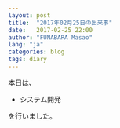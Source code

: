 ```yaml
---
layout: post
title:  "2017年02月25日の出来事"
date:   2017-02-25 22:00
author: "FUNABARA Masao"
lang: "ja"
categories: blog
tags: diary
---
```


本日は、

* システム開発

を行いました。
